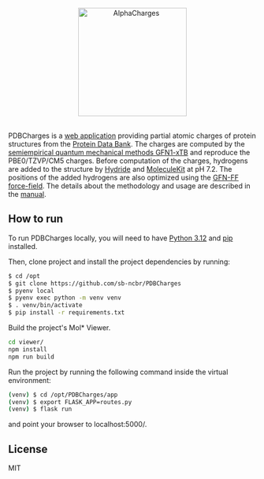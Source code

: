 <div align="center">
  <br>
  <a href="https://github.com/sb-ncbr/PDBCharges_website"><img src="https://github.com/sb-ncbr/PDBCharges_website/blob/main/app/static/assets/logo.png" alt="AlphaCharges" width="220"></a>
  <br>
    <br>
</div>



PDBCharges is a [web application](https://pdbcharges.biodata.ceitec.cz/) providing partial atomic charges of protein structures from the [Protein Data Bank](https://www.ebi.ac.uk/pdbe/). The charges are computed by the [semiempirical quantum mechanical methods GFN1-xTB](https://pubs.acs.org/doi/10.1021/acs.jctc.7b00118) and reproduce the PBE0/TZVP/CM5 charges. Before computation of the charges, hydrogens are added to the structure by [Hydride](https://almob.biomedcentral.com/articles/10.1186/s13015-022-00215-x) and [MoleculeKit](https://pubs.acs.org/doi/abs/10.1021/acs.jctc.6b00049) at pH 7.2. The positions of the added hydrogens are also optimized using the [GFN-FF force-field](https://onlinelibrary.wiley.com/doi/full/10.1002/anie.202004239). The details about the methodology and usage are described in the [manual](https://github.com/sb-ncbr/PDBCharges_website/wiki).

## How to run

To run PDBCharges locally, you will need to have [Python 3.12](https://www.python.org/downloads/) and [pip](https://pip.pypa.io/en/stable/installing/) installed.

Then, clone project and install the project dependencies by running:

```bash
$ cd /opt
$ git clone https://github.com/sb-ncbr/PDBCharges
$ pyenv local
$ pyenv exec python -m venv venv
$ . venv/bin/activate
$ pip install -r requirements.txt
```

Build the project's Mol* Viewer.

```bash
cd viewer/
npm install
npm run build
```

Run the project by running the following command inside the virtual environment:

```bash
(venv) $ cd /opt/PDBCharges/app
(venv) $ export FLASK_APP=routes.py
(venv) $ flask run
```
and point your browser to localhost:5000/.

## License
MIT
